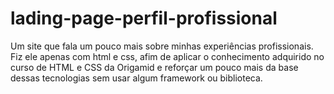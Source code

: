 # lading-page-perfil-profissional
Um site que fala um pouco mais sobre minhas experiências profissionais.
Fiz ele apenas com html e css, afim de aplicar o conhecimento adquirido no curso de HTML e CSS
da Origamid e reforçar um pouco mais da base dessas tecnologias sem usar algum framework ou biblioteca.
